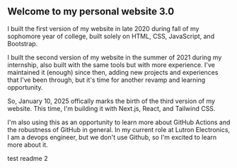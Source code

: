 ## Welcome to my personal website 3.0 ##

I built the first version of my website in late 2020 during fall of my sophomore year of college, built solely on HTML, CSS,
JavaScript, and Bootstrap. 

I built the second version of my website in the summer of 2021 during my internship, also built with
the same tools but with more experience. I've maintained it (enough) since then, adding new projects and experiences that I've
been through, but it's time for another revamp and learning opportunity. 

So, January 10, 2025 offically marks the birth of the third version of my website. This time, I'm building it with Next.js, React, and Tailwind CSS.

I'm also using this as an opportunity to learn more about GitHub Actions and the robustness of GitHub in general. In my current role at Lutron Electronics, I am a devops engineer, but we don't use Github, so I'm excited to learn more about it.

test readme 2